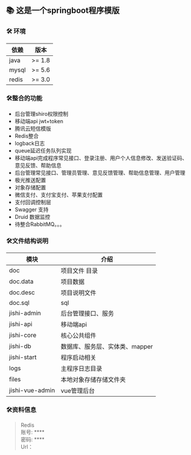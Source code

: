 ## 📚 这是一个springboot程序模版

### 🛠️ 环境
| 依赖             | 版本                 |
|----------------|--------------------|
| java            | >= 1.8            |
| mysql       | >= 5.6               |
| redis       | >= 3.0             |


### 🛠️整合的功能
* 后台管理shiro权限控制
* 移动端api jwt+token
* 腾讯云短信模版
* Redis整合
* logback日志
* queue延迟任务队列实现
* 移动端api完成程序常见接口、登录注册、用户个人信息修改、发送验证码、意见反馈、帮助信息
* 后台管理常见接口、管理员管理、意见反馈管理、帮助信息管理、用户管理
* 极光推送配置
* 对象存储配置
* 微信支付、支付宝支付、苹果支付配置
* 支付回调控制层
* Swagger 支持
* Druid 数据监控
* 待整合RabbitMQ。。。

### 🛠️文件结构说明
| 模块              | 介绍                 |
|-----------------|--------------------|
| doc             | 项目文件 目录            |
| doc.data        | 项目数据               |
| doc.desc        | 项目说明文件             |
| doc.sql         | sql                |
| jishi-admin     | 后台管理接口、服务          |
| jishi-api       | 移动端api             |
| jishi-core      | 核心公共组件             |
| jishi-db        | 数据库、服务层、实体类、mapper |
| jishi-start     | 程序启动相关             |
| logs            | 主程序日志目录            |
| files           | 本地对象存储存储文件夹        |
| jishi-vue-admin | vue管理后台            |

### 🛠️资料信息

> Redis <br>
账号: ****<br>
密码: ****<br>
Url：<br>
